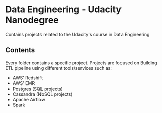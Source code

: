 # Data Engineering - Udacity Nanodegree
Contains projects related to the Udacity's course in Data Engineering

## Contents
Every folder contains a specific project. 
Projects are focused on Building ETL pipeline using different tools/services such as:

- AWS' Redshift
- AWS' EMR
- Postgres (SQL projects)
- Cassandra (NoSQL projects)
- Apache Airflow
- Spark 
